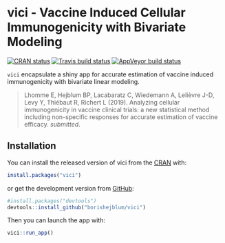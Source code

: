 
<!-- README.md is generated from README.Rmd. Please edit that file -->

# vici - Vaccine Induced Cellular Immunogenicity with Bivariate Modeling

<!-- badges: start -->

[![CRAN
status](https://www.r-pkg.org/badges/version/vici)](https://CRAN.R-project.org/package=vici)
[![Travis build
status](https://travis-ci.org/borishejblum/vici.svg?branch=master)](https://travis-ci.org/borishejblum/vici)
[![AppVeyor build
status](https://ci.appveyor.com/api/projects/status/github/borishejblum/vici?branch=master&svg=true)](https://ci.appveyor.com/project/borishejblum/vici)
<!-- badges: end -->

`vici` encapsulate a shiny app for accurate estimation of vaccine
induced immunogenicity with bivariate linear modeling.

> Lhomme E, Hejblum BP, Lacabaratz C, Wiedemann A, Lelièvre J-D, Levy Y,
> Thiébaut R, Richert L (2019). Analyzing cellular immunogenicity in
> vaccine clinical trials: a new statistical method including
> non-specific responses for accurate estimation of vaccine efficacy.
> *submitted*.

## Installation

You can install the released version of vici from the
[CRAN](https://cran.r-project.org/) with:

``` r
install.packages("vici")
```

or get the development version from
[GitHub](https://github.com/borishejblum/vici):

``` r
#install.packages("devtools")
devtools::install_github("borishejblum/vici")
```

Then you can launch the app with:

``` r
vici::run_app()
```
